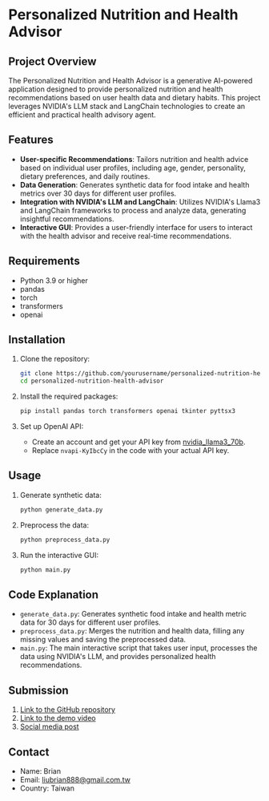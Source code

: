 # Personalized Nutrition and Health Advisor

## Project Overview

The Personalized Nutrition and Health Advisor is a generative AI-powered application designed to provide personalized nutrition and health recommendations based on user health data and dietary habits. This project leverages NVIDIA's LLM stack and LangChain technologies to create an efficient and practical health advisory agent.

## Features

- **User-specific Recommendations**: Tailors nutrition and health advice based on individual user profiles, including age, gender, personality, dietary preferences, and daily routines.
- **Data Generation**: Generates synthetic data for food intake and health metrics over 30 days for different user profiles.
- **Integration with NVIDIA's LLM and LangChain**: Utilizes NVIDIA's Llama3 and LangChain frameworks to process and analyze data, generating insightful recommendations.
- **Interactive GUI**: Provides a user-friendly interface for users to interact with the health advisor and receive real-time recommendations.

## Requirements

- Python 3.9 or higher
- pandas
- torch
- transformers
- openai


## Installation

1. Clone the repository:
    ```bash
    git clone https://github.com/yourusername/personalized-nutrition-health-advisor.git
    cd personalized-nutrition-health-advisor
    ```

2. Install the required packages:
    ```bash
    pip install pandas torch transformers openai tkinter pyttsx3
    ```

3. Set up OpenAI API:
    - Create an account and get your API key from [nvidia_llama3_70b](https://build.nvidia.com/explore/discover?snippet_tab=Python#llama3-70b).
    - Replace `nvapi-KyIbcCy` in the code with your actual API key.

## Usage

1. Generate synthetic data:
    ```bash
    python generate_data.py
    ```

2. Preprocess the data:
    ```bash
    python preprocess_data.py
    ```

3. Run the interactive GUI:
    ```bash
    python main.py
    ```

## Code Explanation

- `generate_data.py`: Generates synthetic food intake and health metric data for 30 days for different user profiles.
- `preprocess_data.py`: Merges the nutrition and health data, filling any missing values and saving the preprocessed data.
- `main.py`: The main interactive script that takes user input, processes the data using NVIDIA's LLM, and provides personalized health recommendations.

## Submission

1. [Link to the GitHub repository](https://github.com/brianbrbr/personalized-nutrition-health-advisor)
2. [Link to the demo video](https://youtu.be/your-demo-video)
3. [Social media post](https://twitter.com/your-twitter-post)

## Contact

- Name: Brian
- Email: liubrian888@gmail.com.tw
- Country: Taiwan
